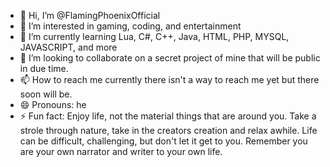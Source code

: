 - 👋 Hi, I’m @FlamingPhoenixOfficial
- 👀 I’m interested in gaming, coding, and entertainment
- 🌱 I’m currently learning Lua, C#, C++, Java, HTML, PHP, MYSQL, JAVASCRIPT, and more
- 💞️ I’m looking to collaborate on a secret project of mine that will be public in due time.
- 📫 How to reach me currently there isn't a way to reach me yet but there soon will be.
- 😄 Pronouns: he
- ⚡ Fun fact: Enjoy life, not the material things that are around you. Take a strole through nature, take in the creators creation and relax awhile. Life can be difficult, challenging, but don't let it get to you. Remember you are your own narrator and writer to your own life.

<!---
FlamingPhoenixOfficial/FlamingPhoenixOfficial is a ✨ special ✨ repository because its `README.md` (this file) appears on your GitHub profile.
You can click the Preview link to take a look at your changes.
--->

